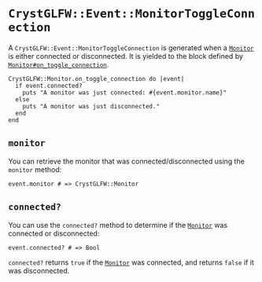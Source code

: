 # `CrystGLFW::Event::MonitorToggleConnection`

A `CrystGLFW::Event::MonitorToggleConnection` is generated when a [`Monitor`](/deep-dive/monitor.md) is either connected or disconnected. It is yielded to the block defined by [`Monitor#on_toggle_connection`](/deep-dive/monitor.md).

```crystal
CrystGLFW::Monitor.on_toggle_connection do |event|
  if event.connected?
    puts "A monitor was just connected: #{event.monitor.name}"
  else
    puts "A monitor was just disconnected."
  end
end
```

## `monitor`

You can retrieve the monitor that was connected/disconnected using the `monitor` method:

```crystal
event.monitor # => CrystGLFW::Monitor
```

## `connected?`

You can use the `connected?` method to determine if the [`Monitor`](/deep-dive/monitor.md) was connected or disconnected:

```crystal
event.connected? # => Bool
```

`connected?` returns `true` if the [`Monitor`](/deep-dive/monitor.md) was connected, and returns `false` if it was disconnected.



